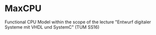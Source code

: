 # MaxCPU
Functional CPU Model within the scope of the lecture "Entwurf digitaler Systeme mit VHDL und SystemC" (TUM SS16)
